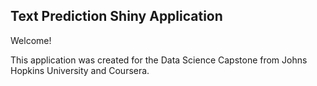 ## Text Prediction Shiny Application

Welcome!

This application was created for the Data Science Capstone from Johns Hopkins University and Coursera. 